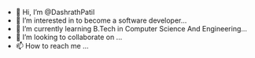 - 👋 Hi, I’m @DashrathPatil
- 👀 I’m interested in to become a software developer...
- 🌱 I’m currently learning B.Tech in Computer Science And Engineering...
- 💞️ I’m looking to collaborate on ...
- 📫 How to reach me ...

<!---
DashrathPatil/DashrathPatil is a ✨ special ✨ repository because its `README.md` (this file) appears on your GitHub profile.
You can click the Preview link to take a look at your changes.
--->
